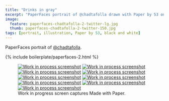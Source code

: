 ```yaml
---
title: "Drinks in gray"
excerpt: "PaperFaces portrait of @chadtafolla drawn with Paper by 53 on an iPad."
image: 
  feature: paperfaces-chadtafolla-2-twitter-lg.jpg
  thumb: paperfaces-chadtafolla-2-twitter-150.jpg
tags: [portrait, illustration, Paper by 53, black and white]
---
```


PaperFaces portrait of [@chadtafolla](http://twitter.com/chadtafolla).

{% include boilerplate/paperfaces-2.html %}

<figure class="third">
  <a href="{{ site.url }}/images/paperfaces-chadtafolla-2-process-1-lg.jpg"><img src="{{ site.url }}/images/paperfaces-chadtafolla-2-process-1-600.jpg" alt="Work in process screenshot"></a>
  <a href="{{ site.url }}/images/paperfaces-chadtafolla-2-process-2-lg.jpg"><img src="{{ site.url }}/images/paperfaces-chadtafolla-2-process-2-600.jpg" alt="Work in process screenshot"></a>
  <a href="{{ site.url }}/images/paperfaces-chadtafolla-2-process-3-lg.jpg"><img src="{{ site.url }}/images/paperfaces-chadtafolla-2-process-3-600.jpg" alt="Work in process screenshot"></a>
  <a href="{{ site.url }}/images/paperfaces-chadtafolla-2-process-4-lg.jpg"><img src="{{ site.url }}/images/paperfaces-chadtafolla-2-process-4-600.jpg" alt="Work in process screenshot"></a>
  <a href="{{ site.url }}/images/paperfaces-chadtafolla-2-process-5-lg.jpg"><img src="{{ site.url }}/images/paperfaces-chadtafolla-2-process-5-600.jpg" alt="Work in process screenshot"></a>
  <a href="{{ site.url }}/images/paperfaces-chadtafolla-2-process-6-lg.jpg"><img src="{{ site.url }}/images/paperfaces-chadtafolla-2-process-6-600.jpg" alt="Work in process screenshot"></a>
  <a href="{{ site.url }}/images/paperfaces-chadtafolla-2-process-7-lg.jpg"><img src="{{ site.url }}/images/paperfaces-chadtafolla-2-process-7-600.jpg" alt="Work in process screenshot"></a>
  <a href="{{ site.url }}/images/paperfaces-chadtafolla-2-process-8-lg.jpg"><img src="{{ site.url }}/images/paperfaces-chadtafolla-2-process-8-600.jpg" alt="Work in process screenshot"></a>
  <a href="{{ site.url }}/images/paperfaces-chadtafolla-2-process-9-lg.jpg"><img src="{{ site.url }}/images/paperfaces-chadtafolla-2-process-9-600.jpg" alt="Work in process screenshot"></a>
  <figcaption>Work in progress screen captures Made with Paper.</figcaption>
</figure>